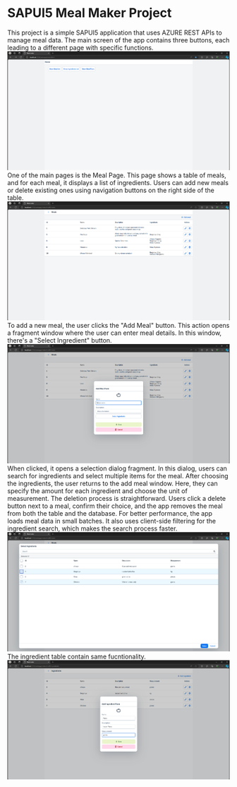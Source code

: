 # SAPUI5 Meal Maker Project

This project is a simple SAPUI5 application that uses AZURE REST APIs to manage meal data. The main screen of the app contains three buttons, each leading to a different page with specific functions.
<img src= "Main Screen.png">
One of the main pages is the Meal Page. This page shows a table of meals, and for each meal, it displays a list of ingredients. Users can add new meals or delete existing ones using navigation buttons on the right side of the table.
<img src= "Meals.png">
To add a new meal, the user clicks the "Add Meal" button. This action opens a fragment window where the user can enter meal details. In this window, there's a "Select Ingredient" button. 
<img src= "Add meal Fragment.png">
When clicked, it opens a selection dialog fragment. In this dialog, users can search for ingredients and select multiple items for the meal. 
After choosing the ingredients, the user returns to the add meal window. Here, they can specify the amount for each ingredient and choose the unit of measurement.
The deletion process is straightforward. Users click a delete button next to a meal, confirm their choice, and the app removes the meal from both the table and the database.
For better performance, the app loads meal data in small batches. It also uses client-side filtering for the ingredient search, which makes the search process faster.
<img src= "Selection Dialog window.png">
The ingredient table contain same fucntionality.
<img src= "Screenshot 2024-07-24 114909.png">
